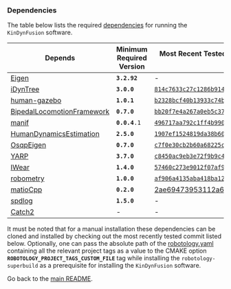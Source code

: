 ### Dependencies

The table below lists the required [dependencies](./../src/cmake/KinDynFusionDependencies.cmake) for running the `KinDynFusion` software.

| Depends                                                      | Minimum Required Version | Most Recent Tested Commit (Tested on 25 July 2022)           |
| ------------------------------------------------------------ | ------------------------ | ------------------------------------------------------------ |
| [Eigen](https://eigen.tuxfamily.org/dox/)                    | **`3.2.92`**             | -                                                            |
| [iDynTree](https://github.com/robotology/idyntree)           | **`3.0.0`**              | [`814c7633c27c1286b9140a00aceb6111422687bc`](https://github.com/robotology/idyntree/commit/814c7633c27c1286b9140a00aceb6111422687bc) |
| [human-gazebo](https://github.com/robotology/human-gazebo)   | **`1.0.1`**              | [`b2328bcf40b13933c74bf76fbe3da8a1171773e3`](https://github.com/robotology/human-gazebo/commit/b2328bcf40b13933c74bf76fbe3da8a1171773e3) |
| [BipedalLocomotionFramework](https://github.com/ami-iit/bipedal-locomotion-framework) | **`0.7.0`**              | [`bb20f7e4a267a0eb5c377f43a3e7c278ac48ce4b`](https://github.com/ami-iit/bipedal-locomotion-framework/commit/bb20f7e4a267a0eb5c377f43a3e7c278ac48ce4b) |
| [manif](https://github.com/artivis/manif)                    | **`0.0.4`**`.1`          | [`496717aa792c1ff4b99049034e53f9fa0ac676a3`](https://github.com/robotology-dependencies/manif/commit/496717aa792c1ff4b99049034e53f9fa0ac676a3) |
| [HumanDynamicsEstimation](https://github.com/robotology/human-dynamics-estimation) | **`2.5.0`**              | [`1907ef1524819da38b60b62e8825dde4216a50bf`](https://github.com/robotology/human-dynamics-estimation/commit/1907ef1524819da38b60b62e8825dde4216a50bf) |
| [OsqpEigen](https://github.com/robotology/osqp-eigen)        | **`0.7.0`**              | [`c7f0e30cb2b60a68225c944376f1f8276e3f6999`](https://github.com/robotology/osqp-eigen/commit/c7f0e30cb2b60a68225c944376f1f8276e3f6999) |
| [YARP](https://github.com/robotology/yarp)                   | **`3.7.0`**              | [`c8450ac9eb3e72f9b9c466ed838f5aead360f160`](https://github.com/robotology/yarp/commit/c8450ac9eb3e72f9b9c466ed838f5aead360f160) |
| [IWear](https://github.com/robotology/wearables)             | **`1.4.0`**              | [`57460c273e9012f07af9ec955758f243a7092c4f`](https://github.com/robotology/wearables/commit/57460c273e9012f07af9ec955758f243a7092c4f) |
| [robometry](https://github.com/robotology/robometry)         | **`1.0.0`**              | [`af906a4135aba418ba120ac68020d2beb474c965`](https://github.com/robotology/robometry/commit/af906a4135aba418ba120ac68020d2beb474c965) |
| [matioCpp](https://github.com/ami-iit/matio-cpp)             | **`0.2.0`**              | [2ae69473953112a670cff623e671540466a4a0c5](https://github.com/ami-iit/matio-cpp/commit/2ae69473953112a670cff623e671540466a4a0c5) |
| [spdlog]()                                                   | **`1.5.0`**              | -                                                            |
| [Catch2]()                                                   | -                        | -                                                            |



It must be noted that for a manual installation these dependencies can be cloned and installed by checking out the most recently tested commit listed below. Optionally, one can pass the absolute path of the [robotology.yaml](./robotology.yaml) containing all the relevant project tags as a value to the CMAKE option **`ROBOTOLOGY_PROJECT_TAGS_CUSTOM_FILE`** tag while installing the `robotology-superbuild` as a prerequisite for installing the `KinDynFusion` software.



Go back to the [main README](./../README.md).
